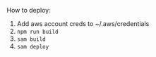 How to deploy:

1. Add aws account creds to ~/.aws/credentials
2. `npm run build`
3. `sam build`
4. `sam deploy`
